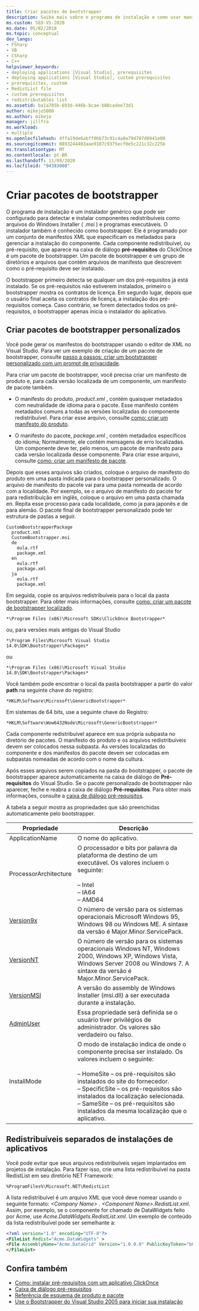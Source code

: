 ```yaml
---
title: Criar pacotes de bootstrapper
description: Saiba mais sobre o programa de instalação e como usar manifestos XML que especificam os metadados para gerenciar a instalação de componentes do ClickOnce.
ms.custom: SEO-VS-2020
ms.date: 05/02/2018
ms.topic: conceptual
dev_langs:
- FSharp
- VB
- CSharp
- C++
helpviewer_keywords:
- deploying applications [Visual Studio], prerequisites
- deploying applications [Visual Studio], custom prerequisites
- prerequisites, custom
- RedistList file
- custom prerequisites
- redistributables list
ms.assetid: ba1a785b-693d-446b-bcae-b88cadee73d1
author: mikejo5000
ms.author: mikejo
manager: jillfra
ms.workload:
- multiple
ms.openlocfilehash: 4ffa19de6abff0bb73c91c4a8e79d707d0941e00
ms.sourcegitcommit: 0893244403aae9187c9375ecf0e5c221c32c225b
ms.translationtype: MT
ms.contentlocale: pt-BR
ms.lasthandoff: 11/09/2020
ms.locfileid: "94383008"
---
```

# <a name="create-bootstrapper-packages"></a>Criar pacotes de bootstrapper
O programa de instalação é um instalador genérico que pode ser configurado para detectar e instalar componentes redistribuíveis como arquivos do Windows Installer ( *.msi* ) e programas executáveis. O instalador também é conhecido como bootstrapper. Ele é programado por um conjunto de manifestos XML que especificam os metadados para gerenciar a instalação do componente.  Cada componente redistribuível, ou pré-requisito, que aparece na caixa de diálogo **pré-requisitos** do ClickOnce é um pacote de bootstrapper. Um pacote de bootstrapper é um grupo de diretórios e arquivos que contém arquivos de manifesto que descrevem como o pré-requisito deve ser instalado.

O bootstrapper primeiro detecta se qualquer um dos pré-requisitos já está instalado. Se os pré-requisitos não estiverem instalados, primeiro o bootstrapper mostra os contratos de licença. Em segundo lugar, depois que o usuário final aceita os contratos de licença, a instalação dos pré-requisitos começa. Caso contrário, se forem detectados todos os pré-requisitos, o bootstrapper apenas inicia o instalador do aplicativo.

## <a name="create-custom-bootstrapper-packages"></a>Criar pacotes de bootstrapper personalizados
Você pode gerar os manifestos do bootstrapper usando o editor de XML no Visual Studio. Para ver um exemplo de criação de um pacote de bootstrapper, consulte [passo a passos: criar um bootstrapper personalizado com um prompt de privacidade](../deployment/walkthrough-creating-a-custom-bootstrapper-to-show-a-privacy-prompt.md).

Para criar um pacote de bootstrapper, você precisa criar um manifesto de produto e, para cada versão localizada de um componente, um manifesto de pacote também.

* O manifesto do produto, *product.xml* , contém quaisquer metadados com neutralidade de idioma para o pacote. Esse manifesto contém metadados comuns a todas as versões localizadas do componente redistribuível.  Para criar esse arquivo, consulte [como: criar um manifesto do produto](../deployment/how-to-create-a-product-manifest.md).

* O manifesto do pacote, *package.xml* , contém metadados específicos do idioma; Normalmente, ele contém mensagens de erro localizadas. Um componente deve ter, pelo menos, um pacote de manifesto para cada versão localizada desse componente. Para criar esse arquivo, consulte [como: criar um manifesto de pacote](../deployment/how-to-create-a-package-manifest.md).

Depois que esses arquivos são criados, coloque o arquivo de manifesto do produto em uma pasta indicada para o bootstrapper personalizado. O arquivo de manifesto do pacote vai para uma pasta nomeada de acordo com a localidade. Por exemplo, se o arquivo de manifesto do pacote for para redistribuição em inglês, coloque o arquivo em uma pasta chamada en. Repita esse processo para cada localidade, como ja para japonês e de para alemão. O pacote final de bootstrapper personalizado pode ter estrutura de pastas a seguir.

```
CustomBootstrapperPackage
  product.xml
  CustomBootstrapper.msi
  de
    eula.rtf
    package.xml
  en
    eula.rtf
    package.xml
  ja
    eula.rtf
    package.xml
```

Em seguida, copie os arquivos redistribuíveis para o local da pasta bootstrapper. Para obter mais informações, consulte [como: criar um pacote de bootstrapper localizado](../deployment/how-to-create-a-localized-bootstrapper-package.md).

```
*\Program Files (x86)\Microsoft SDKs\ClickOnce Bootstrapper*
```

ou, para versões mais antigas do Visual Studio

```
*\Program Files\Microsoft Visual Studio 14.0\SDK\Bootstrapper\Packages*
```

ou

```
*\Program Files (x86)\Microsoft Visual Studio 14.0\SDK\Bootstrapper\Packages*
```

Você também pode encontrar o local da pasta bootstrapper a partir do valor **path** na seguinte chave do registro:

```
*HKLM\Software\Microsoft\GenericBootstrapper*
```

Em sistemas de 64 bits, use a seguinte chave do Registro:

```
*HKLM\Software\Wow6432Node\Microsoft\GenericBootstrapper*
```

Cada componente redistribuível aparece em sua própria subpasta no diretório de pacotes. O manifesto do produto e os arquivos redistribuíveis devem ser colocados nessa subpasta. As versões localizadas do componente e dos manifestos do pacote devem ser colocadas em subpastas nomeadas de acordo com o nome da cultura.

Após esses arquivos serem copiados na pasta do bootstrapper, o pacote de bootstrapper aparece automaticamente na caixa de diálogo de **Pré-requisitos** do Visual Studio. Se o pacote personalizado de bootstrapper não aparecer, feche e reabra a caixa de diálogo **Pré-requisitos**. Para obter mais informações, consulte a [caixa de diálogo pré-requisitos](../ide/reference/prerequisites-dialog-box.md).

A tabela a seguir mostra as propriedades que são preenchidas automaticamente pelo bootstrapper.

|Propriedade|Descrição|
|--------------|-----------------|
|ApplicationName|O nome do aplicativo.|
|ProcessorArchitecture|O processador e bits por palavra da plataforma de destino de um executável. Os valores incluem o seguinte:<br /><br /> – Intel<br />– IA64<br />– AMD64|
|[Version9x](/windows/desktop/Msi/version9x)|O número de versão para os sistemas operacionais Microsoft Windows 95, Windows 98 ou Windows ME. A sintaxe da versão é Major.Minor.ServicePack.|
|[VersionNT](/windows/desktop/Msi/versionnt)|O número de versão para os sistemas operacionais Windows NT, Windows 2000, Windows XP, Windows Vista, Windows Server 2008 ou Windows 7. A sintaxe da versão é Major.Minor.ServicePack.|
|[VersionMSI](/windows/desktop/Msi/versionmsi)|A versão do assembly de Windows Installer (msi.dll) a ser executada durante a instalação.|
|[AdminUser](/windows/desktop/Msi/adminuser)|Essa propriedade será definida se o usuário tiver privilégios de administrador. Os valores são verdadeiro ou falso.|
|InstallMode|O modo de instalação indica de onde o componente precisa ser instalado. Os valores incluem o seguinte:<br /><br /> – HomeSite – os pré-requisitos são instalados do site do fornecedor.<br />– SpecificSite – os pré-requisitos são instalados da localização selecionada.<br />– SameSite – os pré-requisitos são instalados da mesma localização que o aplicativo.|

## <a name="separate-redistributables-from-application-installations"></a>Redistribuíveis separados de instalações de aplicativos
Você pode evitar que seus arquivos redistribuíveis sejam implantados em projetos de instalação. Para fazer isso, crie uma lista redistribuível na pasta RedistList em seu diretório NET Framework:

`%ProgramFiles%\Microsoft.NET\RedistList`

A lista redistribuível é um arquivo XML que você deve nomear usando o seguinte formato: *\<Company Name> . \<Component Name>.RedistList.xml*. Assim, por exemplo, se o componente for chamado de DataWidgets feito por Acme, use *Acme.DataWidgets.RedistList.xml*. Um exemplo de conteúdo da lista redistribuível pode ser semelhante a:

```xml
<?xml version="1.0" encoding="UTF-8"?>
<FileList Redist="Acme.DataWidgets" >
<File AssemblyName="Acme.DataGrid" Version="1.0.0.0" PublicKeyToken="b03f5f7f11d50a3a" Culture="neutral" ProcessorArchitecture="MSIL" InGAC="true" />
</FileList>
```

## <a name="see-also"></a>Confira também
- [Como: instalar pré-requisitos com um aplicativo ClickOnce](../deployment/how-to-install-prerequisites-with-a-clickonce-application.md)
- [Caixa de diálogo pré-requisitos](../ide/reference/prerequisites-dialog-box.md)
- [Referência de esquema de produto e pacote](../deployment/product-and-package-schema-reference.md)
- [Use o Bootstrapper do Visual Studio 2005 para iniciar sua instalação](/archive/msdn-magazine/2004/october/visual-studio-2005-bootstrapper-start-kick-your-installation)
